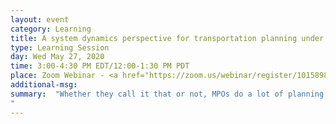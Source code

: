 ```yaml
---
layout: event
category: Learning
title: A system dynamics perspective for transportation planning under uncertainty
type: Learning Session
day: Wed May 27, 2020
time: 3:00-4:30 PM EDT/12:00-1:30 PM PDT
place: Zoom Webinar - <a href="https://zoom.us/webinar/register/1015898321583/WN_vriWMlcRTqOxmoUNkjtnog"><p>Registration Open</a> (capacity is limited)
additional-msg:
summary:  "Whether they call it that or not, MPOs do a lot of planning under deep uncertainty. Modelers need a quick way to look at very different scenarios. In this webinar, we’ll talk about the larger context of planning under uncertainty, and more specifically about how system dynamics concepts can allow for a better appreciation of the dynamic nature of features of the transportation system. After a simple exercise exploring these concepts by looking at road safety statistics during pandemic-induced decreases in VMT, we’ll wrap up with an open discussion about how participants might use these ideas in their work, whether with emerging modes, uncertainty in demand, or other planning challenges.  <p>This session will be moderated by Hannah Rakoff, Scott Smith and Jingsi Shaw of the U.S. DOT Volpe National Transportation Systems Center, with panelist Jeremy Raw of FHWA’s Office of Planning.
"
---
```

